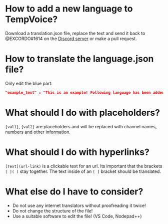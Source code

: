 # How to add a new language to TempVoice?

Download a translation.json file, replace the text and send it back to @EXCORDO#1614 on the [Discord server](https://tempvoice.xyz/redirect/support) or make a pull request.

# How to translate the language.json file?

Only edit the blue part:

```json
"example_text" : "This is an example! Following language has been added to TempVoice:{val1}. Take a look at the official [Website](www.tempvoice.xyz).",
```

# What should I do with placeholders?

`{val1}`, `{val2}` are placeholders and will be replaced with channel names, numbers and other information.

# What should I do with hyperlinks?

`[Text](url-link)` is a clickable text for an url. Its important that the brackets `[ ]( )` stay together. The text inside of an `[ ]` bracket should be translated.

# What else do I have to consider?

- Do not use any internet translators without proofreading it twice!
- Do not change the structure of the file!
- Use a suitable software to edit the file! (VS Code, Nodepad++)
